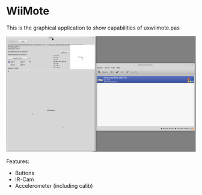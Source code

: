 # WiiMote

This is the graphical application to show capabilities of uxwiimote.pas

![](preview.png)

Features:
- Buttons
- IR-Cam
- Accelerometer (including calib)